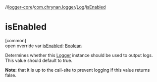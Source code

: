 //[logger-core](../../../index.md)/[com.chrynan.logger](../index.md)/[Log](index.md)/[isEnabled](is-enabled.md)

# isEnabled

[common]\
open override var [isEnabled](is-enabled.md): [Boolean](https://kotlinlang.org/api/latest/jvm/stdlib/kotlin/-boolean/index.html)

Determines whether this [Logger](../-logger/index.md) instance should be used to output logs. This value should default to true.

**Note:** that it is up to the call-site to prevent logging if this value returns false.
